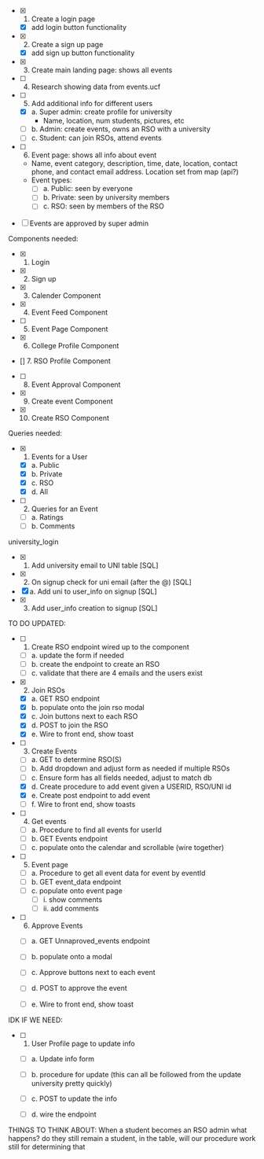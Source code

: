 - [x] 1. Create a login page
  - [x] add login button functionality
- [x] 2. Create a sign up page
  - [x] add sign up button functionality
- [x] 3. Create main landing page: shows all events
- [ ] 4. Research showing data from events.ucf
- [ ] 5. Add additional info for different users
  - [X] a. Super admin: create profile for university
    - Name, location, num students, pictures, etc
  - [ ] b. Admin: create events, owns an RSO with a university
  - [ ] c. Student: can join RSOs, attend events
- [ ] 6. Event page: shows all info about event

  - Name, event category, description, time, date, location, contact phone, and contact email address. Location set from map (api?)
  - Event types:
    - [ ] a. Public: seen by everyone
    - [ ] b. Private: seen by university members
    - [ ] c. RSO: seen by members of the RSO

- [ ] Events are approved by super admin

Components needed:

- [x] 1. Login
- [x] 2. Sign up
- [x] 3. Calender Component
- [x] 4. Event Feed Component
- [ ] 5. Event Page Component
- [x] 6. College Profile Component
- [] 7. RSO Profile Component
- [ ] 8. Event Approval Component
- [x] 9. Create event Component
- [x] 10. Create RSO Component

Queries needed:

- [x] 1. Events for a User
  - [x] a. Public
  - [x] b. Private
  - [x] c. RSO
  - [x] d. All
- [ ] 2. Queries for an Event
  - [ ] a. Ratings
  - [ ] b. Comments

university_login
- [x] 1. Add university email to UNI table [SQL]
- [x] 2. On signup check for uni email (after the @) [SQL]
-   [x] a. Add uni to user_info on signup [SQL]
- [x] 3. Add user_info creation to signup [SQL]


TO DO UPDATED:
- [ ] 1. Create RSO endpoint wired up to the component
  -[ ] a. update the form if needed
  -[ ] b. create the endpoint to create an RSO
  -[ ] c. validate that there are 4 emails and the users exist

- [X] 2. Join RSOs
  -[X] a. GET RSO endpoint
  -[X] b. populate onto the join rso modal
  -[X] c. Join buttons next to each RSO
  -[X] d. POST to join the RSO
  -[X] e. Wire to front end, show toast

- [ ] 3. Create Events
  -[ ] a. GET to determine RSO(S)
  -[ ] b. Add dropdown and adjust form as needed if multiple RSOs
  -[ ] c. Ensure form has all fields needed, adjust to match db
  -[X] d. Create procedure to add event given a USERID, RSO/UNI id
  -[X] e. Create post endpoint to add event
  -[ ] f. Wire to front end, show toasts

- [ ] 4. Get events
  -[ ] a. Procedure to find all events for userId
  -[ ] b. GET Events endpoint
  -[ ] c. populate onto the calendar and scrollable (wire together)

- [ ] 5. Event page
  -[ ] a. Procedure to get all event data for event by eventId
  -[ ] b. GET event_data endpoint
  -[ ] c. populate onto event page
    -[ ] i. show comments
    -[ ] ii. add comments

- [ ] 6. Approve Events
  -[ ] a. GET Unnaproved_events endpoint
  -[ ] b. populate onto a modal
  -[ ] c. Approve buttons next to each event
  -[ ] d. POST to approve the event
  -[ ] e. Wire to front end, show toast


IDK IF WE NEED:
- [ ] 1. User Profile page to update info
  -[ ] a. Update info form
  -[ ] b. procedure for update (this can all be followed from the update university pretty quickly)
  -[ ] c. POST to update the info
  -[ ] d. wire the endpoint


THINGS TO THINK ABOUT: When a student becomes an RSO admin what happens? do they still remain a student, in the table, will our procedure work still for determining that
